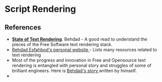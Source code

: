 # Script Rendering

## References

* [**State of Text Rendering**](http://behdad.org/text). Behdad -  A good read to understand the pieces of the Free Software text rendering stack.
* [Behdad Esfahbod's personal website ](http://behdad.org/)- Lists many resources related to text rendering
* Most of the progress and innovation in Free and Opensource text rendering is entangled with personal story and struggles of some of brilliant engineers. Here is [Behdad's story ](https://docs.google.com/document/d/1MVNNjtoejIqvJrVruFo20qfW36ydLEebj0dRN7-bZrA/edit#heading=h.43yjkjjjqv70)written by himself.
* 
